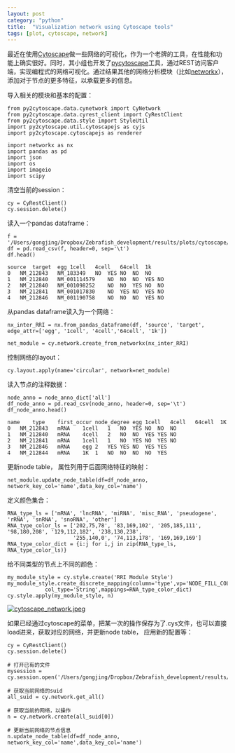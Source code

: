 ```yaml
---
layout: post
category: "python"
title:  "Visualization network using Cytoscape tools"
tags: [plot, cytoscape, network]
---
```


最近在使用[Cytoscape](http://www.cytoscape.org/)做一些网络的可视化，作为一个老牌的工具，在性能和功能上确实很好。同时，其小组也开发了[pycytoscape](https://py2cytoscape.readthedocs.io/en/latest/)工具，通过REST访问客户端，实现编程式的网络可视化。通过结果其他的网络分析模块（比如[networkx](https://networkx.github.io/)），添加对于节点的更多特征，以承载更多的信息。

导入相关的模块和基本的配置：

~~~
from py2cytoscape.data.cynetwork import CyNetwork
from py2cytoscape.data.cyrest_client import CyRestClient
from py2cytoscape.data.style import StyleUtil
import py2cytoscape.util.cytoscapejs as cyjs
import py2cytoscape.cytoscapejs as renderer

import networkx as nx
import pandas as pd
import json
import os
import imageio
import scipy
~~~

清空当前的session：

~~~
cy = CyRestClient()
cy.session.delete()
~~~

读入一个pandas dataframe：

~~~
f = '/Users/gongjing/Dropbox/Zebrafish_development/results/plots/cytoscape/nx_merge_12345.txt'
df = pd.read_csv(f, header=0, sep='\t')
df.head()

source	target	egg	1cell	4cell	64cell	1k
0	NM_212843	NM_183349	NO	YES	NO	NO	NO
1	NM_212840	NM_001114579	NO	NO	NO	YES	NO
2	NM_212840	NM_001098252	NO	NO	YES	NO	NO
3	NM_212841	NM_001017830	NO	YES	NO	YES	NO
4	NM_212846	NM_001190758	NO	NO	NO	YES	NO
~~~

从pandas dataframe读入为一个网络：

~~~
nx_inter_RRI = nx.from_pandas_dataframe(df, 'source', 'target', edge_attr=['egg', '1cell', '4cell','64cell', '1k'])

net_module = cy.network.create_from_networkx(nx_inter_RRI)
~~~

控制网络的layout：

~~~
cy.layout.apply(name='circular', network=net_module)
~~~

读入节点的注释数据：

~~~
node_anno = node_anno_dict['all']
df_node_anno = pd.read_csv(node_anno, header=0, sep='\t')
df_node_anno.head()

name	type	first_occur	node_degree	egg	1cell	4cell	64cell	1K
0	NM_212843	mRNA	1cell	1	NO	YES	NO	NO	NO
1	NM_212840	mRNA	4cell	2	NO	NO	YES	YES	NO
2	NM_212841	mRNA	1cell	1	NO	YES	NO	YES	NO
3	NM_212846	mRNA	egg	2	YES	YES	NO	YES	YES
4	NM_212844	mRNA	1K	1	NO	NO	NO	NO	YES
~~~

更新node table， 属性列用于后面网络特征的映射：

~~~
net_module.update_node_table(df=df_node_anno, network_key_col='name',data_key_col='name')
~~~

定义颜色集合：

~~~
RNA_type_ls = ['mRNA', 'lncRNA', 'miRNA', 'misc_RNA', 'pseudogene', 'rRNA', 'snRNA', 'snoRNA', 'other']
RNA_type_color_ls = ['202,75,78', '83,169,102', '205,185,111', '98,180,208', '129,112,182', '238,130,238', 
                     '255,140,0', '74,113,178', '169,169,169']
RNA_type_color_dict = {i:j for i,j in zip(RNA_type_ls, RNA_type_color_ls)}
~~~

给不同类型的节点上不同的颜色：

~~~
my_module_style = cy.style.create('RRI Module Style')
my_module_style.create_discrete_mapping(column='type',vp='NODE_FILL_COLOR',
            col_type='String',mappings=RNA_type_color_dict)
cy.style.apply(my_module_style, n)
~~~

[![cytoscape_network.jpeg](https://i.loli.net/2018/03/21/5ab2477117e62.jpeg)](https://i.loli.net/2018/03/21/5ab2477117e62.jpeg)


如果已经通过cytoscape的菜单，把某一次的操作保存为了.cys文件，也可以直接load进来，获取对应的网络，并更新node table， 应用新的配置等：

~~~
cy = CyRestClient()
cy.session.delete()

# 打开已有的文件
mysession = cy.session.open('/Users/gongjing/Dropbox/Zebrafish_development/results/plots/cytoscape/all_dynamic_network.cys')

# 获取当前网络的suid
all_suid = cy.network.get_all()

# 获取当前的网络，以操作
n = cy.network.create(all_suid[0])

# 更新当前网络的节点信息
n.update_node_table(df=df_node_anno, network_key_col='name',data_key_col='name')
~~~